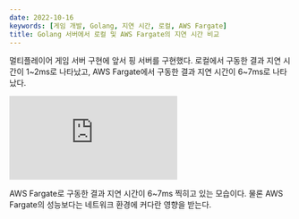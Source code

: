 ```yaml
---
date: 2022-10-16
keywords: [게임 개발, Golang, 지연 시간, 로컬, AWS Fargate]
title: Golang 서버에서 로컬 및 AWS Fargate의 지연 시간 비교
---
```


멀티플레이어 게임 서버 구현에 앞서 핑 서버를 구현했다. 로컬에서 구동한 결과 지연 시간이 1~2ms로 나타났고, AWS Fargate에서 구동한 결과 지연 시간이 6~7ms로 나타났다.

<iframe class="youtube" src="https://www.youtube.com/embed/jiUbbsAWTTU" title="ping between unity client and local golang server" frameborder="0" allow="accelerometer; autoplay; clipboard-write; encrypted-media; gyroscope; picture-in-picture" allowfullscreen />

로컬에서 서버를 구동시켰다. 콘솔에 지연 시간이 1~2ms 가량 찍히는 것이 보인다.

<img src="https://d2qpmclmyatf0n.cloudfront.net/rpg-server-service.png" alt="fargate status">

로컬에서 잘 작동하는 모습을 확인했으니 AWS Fargate를 이용해 서버를 구동시켰다. EC2 등 별도의 리소스를 관리하고 싶지 않았기 때문이다. 네트워크 로드밸런서와 함께 구성했다.

<iframe class="youtube" src="https://www.youtube.com/embed/9Xmmzbqb9bg" title="ping between unity client and remote golang server" frameborder="0" allow="accelerometer; autoplay; clipboard-write; encrypted-media; gyroscope; picture-in-picture" allowfullscreen></iframe>

AWS Fargate로 구동한 결과 지연 시간이 6~7ms 찍히고 있는 모습이다. 물론 AWS Fargate의 성능보다는 네트워크 환경에 커다란 영향을 받는다.